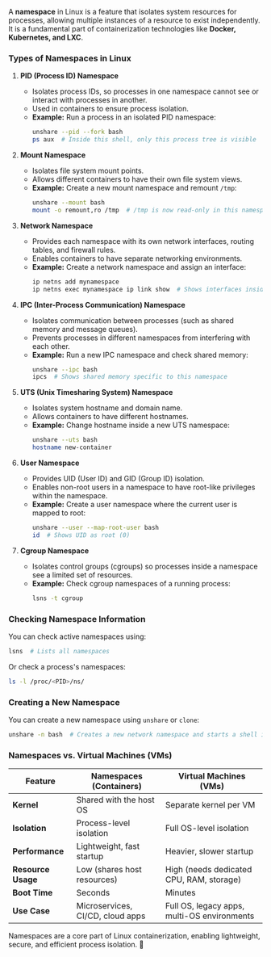 A **namespace** in Linux is a feature that isolates system resources for processes, allowing multiple instances of a resource to exist independently. It is a fundamental part of containerization technologies like **Docker, Kubernetes, and LXC**.

### **Types of Namespaces in Linux**
1. **PID (Process ID) Namespace**  
   - Isolates process IDs, so processes in one namespace cannot see or interact with processes in another.  
   - Used in containers to ensure process isolation.  
   - **Example:** Run a process in an isolated PID namespace:
     ```bash
     unshare --pid --fork bash
     ps aux  # Inside this shell, only this process tree is visible
     ```

2. **Mount Namespace**  
   - Isolates file system mount points.  
   - Allows different containers to have their own file system views.  
   - **Example:** Create a new mount namespace and remount `/tmp`:
     ```bash
     unshare --mount bash
     mount -o remount,ro /tmp  # /tmp is now read-only in this namespace
     ```

3. **Network Namespace**  
   - Provides each namespace with its own network interfaces, routing tables, and firewall rules.  
   - Enables containers to have separate networking environments.  
   - **Example:** Create a network namespace and assign an interface:
     ```bash
     ip netns add mynamespace
     ip netns exec mynamespace ip link show  # Shows interfaces inside the namespace
     ```

4. **IPC (Inter-Process Communication) Namespace**  
   - Isolates communication between processes (such as shared memory and message queues).  
   - Prevents processes in different namespaces from interfering with each other.  
   - **Example:** Run a new IPC namespace and check shared memory:
     ```bash
     unshare --ipc bash
     ipcs  # Shows shared memory specific to this namespace
     ```

5. **UTS (Unix Timesharing System) Namespace**  
   - Isolates system hostname and domain name.  
   - Allows containers to have different hostnames.  
   - **Example:** Change hostname inside a new UTS namespace:
     ```bash
     unshare --uts bash
     hostname new-container
     ```

6. **User Namespace**  
   - Provides UID (User ID) and GID (Group ID) isolation.  
   - Enables non-root users in a namespace to have root-like privileges within the namespace.  
   - **Example:** Create a user namespace where the current user is mapped to root:
     ```bash
     unshare --user --map-root-user bash
     id  # Shows UID as root (0)
     ```

7. **Cgroup Namespace**  
   - Isolates control groups (cgroups) so processes inside a namespace see a limited set of resources.  
   - **Example:** Check cgroup namespaces of a running process:
     ```bash
     lsns -t cgroup
     ```

### **Checking Namespace Information**
You can check active namespaces using:
```bash
lsns  # Lists all namespaces
```
Or check a process's namespaces:
```bash
ls -l /proc/<PID>/ns/
```

### **Creating a New Namespace**
You can create a new namespace using `unshare` or `clone`:
```bash
unshare -n bash  # Creates a new network namespace and starts a shell inside it
```

### **Namespaces vs. Virtual Machines (VMs)**
| Feature        | Namespaces (Containers) | Virtual Machines (VMs) |
|--------------|----------------|----------------|
| **Kernel**   | Shared with the host OS | Separate kernel per VM |
| **Isolation** | Process-level isolation | Full OS-level isolation |
| **Performance** | Lightweight, fast startup | Heavier, slower startup |
| **Resource Usage** | Low (shares host resources) | High (needs dedicated CPU, RAM, storage) |
| **Boot Time** | Seconds | Minutes |
| **Use Case** | Microservices, CI/CD, cloud apps | Full OS, legacy apps, multi-OS environments |

Namespaces are a core part of Linux containerization, enabling lightweight, secure, and efficient process isolation. 🚀

